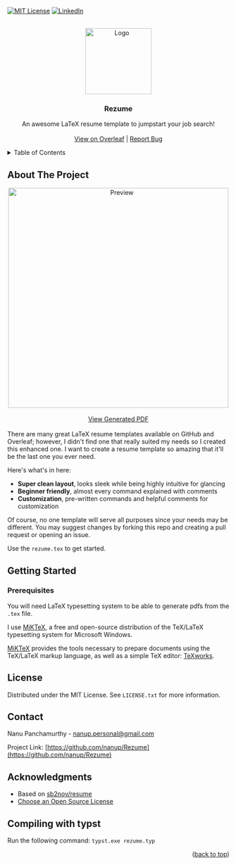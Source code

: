 <a name="readme-top"></a>

[![MIT License][license-shield]][license-url]
[![LinkedIn][linkedin-shield]][linkedin-url]

<!-- Header -->
<br />
<div align="center">
  <a href="icon">
    <img src="./rezume-logo.png" alt="Logo" width="150" height="150">
  </a>

  <h3 align="center">Rezume</h3>

  <p align="center">
    An awesome LaTeX resume template to jumpstart your job search!
    <br />
    <br />
    <!-- <a href="">View on Overleaf</a> -->
    <!-- · -->
    <a href="https://www.overleaf.com/latex/templates/rezume/kfrvqywfkwjs">View on Overleaf</a>
    |
    <a href="https://github.com/nanup/Rezume/issues">Report Bug</a>
  </p>
</div>

<!-- TABLE OF CONTENTS -->
<details>
  <summary>Table of Contents</summary>
  <ol>
    <li>
      <a href="#about-the-project">About The Project</a>
    </li>
    <li>
      <a href="#getting-started">Getting Started</a>
      <ul>
        <li><a href="#prerequisites">Prerequisites</a></li>
      </ul>
    </li>
    <li><a href="#license">License</a></li>
    <li><a href="#contact">Contact</a></li>
    <li><a href="#acknowledgments">Acknowledgments</a></li>
  </ol>
</details>

<!-- ABOUT THE PROJECT -->

## About The Project

<div align="center">
  <a href="product-screenshot">
      <img src="./rezume-preview.jpg" alt="Preview" height="500">
  </a>
  </br>
  </br>
  <a href="/rezume.pdf">View Generated PDF</a>
</div>
</br>
There are many great LaTeX resume templates available on GitHub and Overleaf; however, I didn't find one that really suited my needs so I created this enhanced one. I want to create a resume template so amazing that it'll be the last one you ever need.

Here's what's in here:

- **Super clean layout**, looks sleek while being highly intuitive for glancing
- **Beginner friendly**, almost every command explained with comments
- **Customization**, pre-written commands and helpful comments for customization

Of course, no one template will serve all purposes since your needs may be different. You may suggest changes by forking this repo and creating a pull request or opening an issue.

Use the `rezume.tex` to get started.

<!-- GETTING STARTED -->

## Getting Started

### Prerequisites

You will need LaTeX typesetting system to be able to generate pdfs from the `.tex` file.

I use [MiKTeX](https://miktex.org/), a free and open-source distribution of the TeX/LaTeX typesetting system for Microsoft Windows.

[MiKTeX](https://miktex.org/) provides the tools necessary to prepare documents using the TeX/LaTeX markup language, as well as a simple TeX editor: [TeXworks](https://www.tug.org/texworks/).

<!-- LICENSE -->

## License

Distributed under the MIT License. See `LICENSE.txt` for more information.

<!-- CONTACT -->

## Contact

Nanu Panchamurthy - nanup.personal@gmail.com

Project Link: [https://github.com/nanup/Rezume](https://github.com/nanup/Rezume)

<!-- ACKNOWLEDGMENTS -->

## Acknowledgments

- Based on [sb2nov/resume](https://github.com/sb2nov/resume/)
- [Choose an Open Source License](https://choosealicense.com)

## Compiling with typst

Run the following command: `typst.exe rezume.typ`

<p align="right">(<a href="#readme-top">back to top</a>)</p>

[license-shield]: https://img.shields.io/github/license/othneildrew/Best-README-Template.svg?style=for-the-badge
[license-url]: https://github.com/othneildrew/Best-README-Template/blob/master/LICENSE.txt
[linkedin-shield]: https://img.shields.io/badge/-LinkedIn-black.svg?style=for-the-badge&logo=linkedin&colorB=555
[linkedin-url]: https://linkedin.com/in/nanu-panchamurthy
